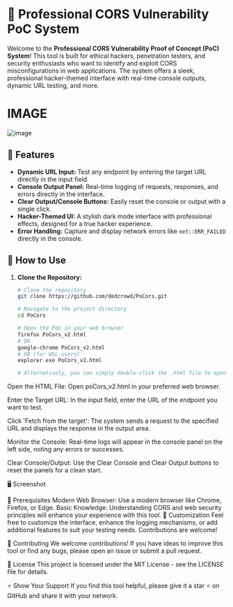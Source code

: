 # 🚀 Professional CORS Vulnerability PoC System

Welcome to the **Professional CORS Vulnerability Proof of Concept (PoC) System**! This tool is built for ethical hackers, penetration testers, and security enthusiasts who want to identify and exploit CORS misconfigurations in web applications. The system offers a sleek, professional hacker-themed interface with real-time console outputs, dynamic URL testing, and more.
# IMAGE
![image](https://github.com/user-attachments/assets/f149338c-682b-472d-ad1a-b395a5fcd90d)

## 🌟 Features
- **Dynamic URL Input:** Test any endpoint by entering the target URL directly in the input field.
- **Console Output Panel:** Real-time logging of requests, responses, and errors directly in the interface.
- **Clear Output/Console Buttons:** Easily reset the console or output with a single click.
- **Hacker-Themed UI:** A stylish dark mode interface with professional effects, designed for a true hacker experience.
- **Error Handling:** Capture and display network errors like `net::ERR_FAILED` directly in the console.

## 🎯 How to Use
1. **Clone the Repository:**
   ```bash
   # Clone the repository
   git clone https://github.com/dedcrowd/PoCors.git
   
   # Navigate to the project directory
   cd PoCors
   
   # Open the PoC in your web browser
   firefox PoCors_v2.html
   # OR
   google-chrome PoCors_v2.html
   # OR (for WSL users)
   explorer.exe PoCors_v2.html
   
   # Alternatively, you can simply double-click the .html file to open it in your default web browser.

Open the HTML File:
Open poCors_v2.html in your preferred web browser.

Enter the Target URL:
In the input field, enter the URL of the endpoint you want to test.

Click 'Fetch from the target':
The system sends a request to the specified URL and displays the response in the output area.

Monitor the Console:
Real-time logs will appear in the console panel on the left side, noting any errors or successes.

Clear Console/Output:
Use the Clear Console and Clear Output buttons to reset the panels for a clean start.

🖥️ Screenshot

🚧 Prerequisites
Modern Web Browser: Use a modern browser like Chrome, Firefox, or Edge.
Basic Knowledge: Understanding CORS and web security principles will enhance your experience with this tool.
🔧 Customization
Feel free to customize the interface, enhance the logging mechanisms, or add additional features to suit your testing needs. Contributions are welcome!

🤝 Contributing
We welcome contributions! If you have ideas to improve this tool or find any bugs, please open an issue or submit a pull request.

📜 License
This project is licensed under the MIT License - see the LICENSE file for details.

⭐ Show Your Support
If you find this tool helpful, please give it a star ⭐ on GitHub and share it with your network.

